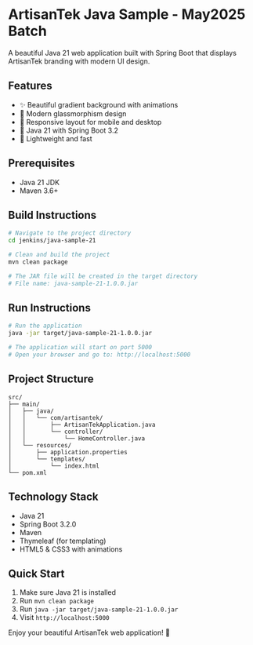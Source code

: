 # ArtisanTek Java Sample - May2025 Batch

A beautiful Java 21 web application built with Spring Boot that displays ArtisanTek branding with modern UI design.

## Features

- ✨ Beautiful gradient background with animations
- 🎨 Modern glassmorphism design
- 📱 Responsive layout for mobile and desktop
- 🚀 Java 21 with Spring Boot 3.2
- 🎯 Lightweight and fast

## Prerequisites

- Java 21 JDK
- Maven 3.6+

## Build Instructions

```bash
# Navigate to the project directory
cd jenkins/java-sample-21

# Clean and build the project
mvn clean package

# The JAR file will be created in the target directory
# File name: java-sample-21-1.0.0.jar
```

## Run Instructions

```bash
# Run the application
java -jar target/java-sample-21-1.0.0.jar

# The application will start on port 5000
# Open your browser and go to: http://localhost:5000
```

## Project Structure

```
src/
├── main/
│   ├── java/
│   │   └── com/artisantek/
│   │       ├── ArtisanTekApplication.java
│   │       └── controller/
│   │           └── HomeController.java
│   └── resources/
│       ├── application.properties
│       └── templates/
│           └── index.html
└── pom.xml
```

## Technology Stack

- Java 21
- Spring Boot 3.2.0
- Maven
- Thymeleaf (for templating)
- HTML5 & CSS3 with animations

## Quick Start

1. Make sure Java 21 is installed
2. Run `mvn clean package`
3. Run `java -jar target/java-sample-21-1.0.0.jar`
4. Visit `http://localhost:5000`

Enjoy your beautiful ArtisanTek web application! 🎉 